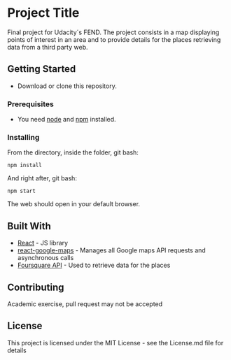 # Project Title

Final project for Udacity´s FEND. The project consists in a map displaying points of interest in an area and to provide details for the places retrieving data from a third party web.

## Getting Started

- Download or clone this repository. 

### Prerequisites
- You need [node](https://nodejs.org/en/) and [npm](https://www.npmjs.com/) installed.


### Installing

From the directory, inside the folder, git bash:
```
npm install
```
And right after, git bash:
```
npm start
```
The web should open in your default browser.

## Built With

* [React](https://reactjs.org/) - JS library
* [react-google-maps](https://github.com/tomchentw/react-google-maps) - Manages all Google maps API requests and asynchronous calls
* [Foursquare API](https://developer.foursquare.com/) - Used to retrieve data for the places

## Contributing

Academic exercise, pull request may not be accepted

## License

This project is licensed under the MIT License - see the License.md file for details
